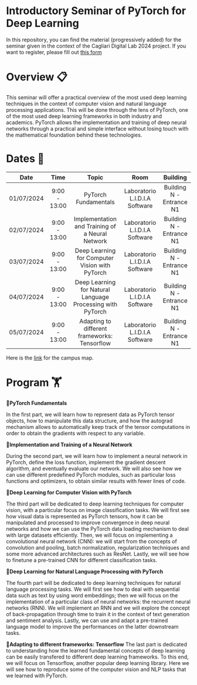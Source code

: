 # Introductory Seminar of PyTorch for Deep Learning

In this repository, you can find the material (progressively added) for the seminar given in the context of the Cagliari Digital Lab 2024 project.
If you want to register, please fill out [this form](https://docs.google.com/forms/d/1KRKrZ7qyI7oM8MGf0hSsAV5nSv1QAVViqIVpeSm4Kkc/edit)

# Overview 📋
This seminar will offer a practical overview of the most used deep learning techniques in the context of computer vision and natural language processing applications. This will be done through the lens of PyTorch, one of the most used deep learning frameworks in both industry and academics. PyTorch allows the implementation and training of deep neural networks through a practical and simple interface without losing touch with the mathematical foundation behind these technologies.

# Dates 📆
| Date | Time    | Topic    | Room | Building |
| :---:   | :---: | :---: | :---: | :---: |
| 01/07/2024 | 9:00 - 13:00   | PyTorch Fundamentals  | Laboratorio L.I.D.I.A Software | Building N - Entrance N1 |
| 02/07/2024 | 9:00 - 13:00   | Implementation and Training of a Neural Network   | Laboratorio L.I.D.I.A Software | Building N - Entrance N1 |
| 03/07/2024 | 9:00 - 13:00   | Deep Learning for Computer Vision with PyTorch   | Laboratorio L.I.D.I.A Software | Building N - Entrance N1 |
| 04/07/2024 | 9:00 - 13:00   | Deep Learning for Natural Language Processing with PyTorch  | Laboratorio L.I.D.I.A Software | Building N - Entrance N1 |
| 05/07/2024 | 9:00 - 13:00   | Adapting to different frameworks: Tensorflow  | Laboratorio L.I.D.I.A Software | Building N - Entrance N1 |

Here is the [link](https://web.unica.it/static/resources/cms/documents/Aulenuovinomi.pdf) for the campus map.


# Program 🏋️

:pushpin:**PyTorch Fundamentals**

In the first part, we will learn how to represent data as PyTorch tensor objects, how to manipulate this data structure, and how the autograd mechanism allows to automatically keep track of the tensor computations in order to obtain the gradients with respect to any variable.

:pushpin:**Implementation and Training of a Neural Network**

During the second part, we will learn how to implement a neural network in PyTorch, define the loss function, implement the gradient descent algorithm, and eventually evaluate our network. We will also see how we can use different predefined PyTorch modules, such as particular loss functions and optimizers, to obtain similar results with fewer lines of code.

:pushpin:**Deep Learning for Computer Vision with PyTorch**

The third part will be dedicated to deep learning techniques for computer vision, with a particular focus on image classification tasks. We will first see how visual data is represented as PyTorch tensors, how it can be manipulated and processed to improve convergence in deep neural networks and how we can use the PyTorch data loading mechanism to deal with large datasets efficiently. Then, we will focus on implementing a convolutional neural network (CNN): we will start from the concepts of convolution and pooling, batch normalization, regularization techniques and some more advanced architectures such as ResNet. Lastly, we will see how to finetune a pre-trained CNN for different classification tasks.

:pushpin:**Deep Learning for Natural Language Processing with PyTorch**

The fourth part will be dedicated to deep learning techniques for natural language processing tasks. We will first see how to deal with sequential data such as text by using word embeddings; then we will focus on the implementation of a particular class of neural networks: the recurrent neural networks (RNN). We will implement an RNN and we will explore the concept of back-propagation through time to train it in the context of text generation and sentiment analysis. Lastly, we can use and adapt a pre-trained language model to improve the performances on the latter downstream tasks.

:pushpin:**Adapting to different frameworks: Tensorflow**
The last part is dedicated to understanding how the learned fundamental concepts of deep learning can be easily transfered to different deep learning frameworks. To this end, we will focus on Tensorflow, another popular deep learning library. Here we will see how to reproduce some of the computer vision and NLP tasks that we learned with PyTorch.
